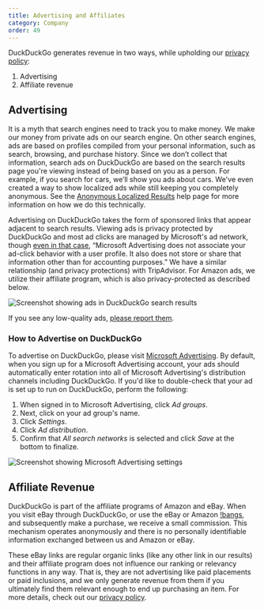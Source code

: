 ```yaml
---
title: Advertising and Affiliates
category: Company
order: 49
---
```


<p>
    DuckDuckGo generates revenue in two ways, while upholding our
    <a href="https://duckduckgo.com/privacy">privacy policy</a>:
</p>
<ol>
    <li>Advertising</li>
    <li>Affiliate revenue</li>
</ol>
<h2 id="advertising">Advertising</h2>
<p>
    It is a myth that search engines need to track you to make money. We make our money from private ads on our search engine. On other search engines, ads are based on profiles compiled from your personal information, such as search, browsing, and purchase history. Since we don’t collect that information, search ads on DuckDuckGo are based on the search results page you're viewing instead of being based on you as a person. For example, if you search for cars, we’ll show you ads about cars. We've even created a way to show localized ads while still keeping you completely anonymous. See the <a href="https://help.duckduckgo.com/privacy/anonymous-localized-results/">Anonymous Localized Results</a> help page for more information on how we do this technically.
</p>

<p>
    Advertising on DuckDuckGo takes the form of sponsored links that appear adjacent to search results. Viewing ads is privacy protected by DuckDuckGo and most ad clicks are managed by Microsoft's ad network, though <a href="https://help.duckduckgo.com/duckduckgo-help-pages/company/ads-by-microsoft-on-duckduckgo-private-search/">even in that case</a>, “Microsoft Advertising does not associate your ad-click behavior with a user profile. It also does not store or share that information other than for accounting purposes.” We have a similar relationship (and privacy protections) with TripAdvisor. For Amazon ads, we utilize their affiliate program, which is also privacy-protected as described below.
</p>

<p>
    <img alt="Screenshot showing ads in DuckDuckGo search results" src="{{ site.baseurl }}/images/duckduckgo-sponsored-links.jpg" />
</p>

<p>
    If you see any low-quality ads, 
    <a href="https://help.duckduckgo.com/duckduckgo-help-pages/company/contact-us/">please report them</a>.
</p>

<h3 id="howto">How to Advertise on DuckDuckGo</h3>
<p>
    To advertise on DuckDuckGo, please visit <a href="https://about.ads.microsoft.com/">Microsoft Advertising</a>. By default, when you sign up for a Microsoft Advertising account, your ads should automatically enter rotation into all of Microsoft Advertising's distribution channels including DuckDuckGo. If you'd like to double-check that your ad is set up to run on DuckDuckGo, perform the following:
</p>
<ol>
    <li>When signed in to Microsoft Advertising, click <em>Ad groups</em>.</li>
    <li>Next, click on your ad group's name.</li>
    <li>Click <em>Settings</em>.</li>
    <li>Click <em>Ad distribution</em>.</li>
    <li>Confirm that <em>All search networks</em> is selected and click <em>Save</em> at the bottom to finalize.</li>
</ol>
<p>
    <img alt="Screenshot showing Microsoft Advertising settings" src="{{ site.baseurl }}/images/72449caa010b8cc400157ef19833593f.png" />
</p>

<h2 id="affiliates">Affiliate Revenue</h2>

<p>
    DuckDuckGo is part of the affiliate programs of Amazon and eBay. When you visit eBay through DuckDuckGo, or use the eBay or Amazon <a href="https://duckduckgo.com/bang">!bangs</a>, and subsequently make a purchase, we receive a small commission. This mechanism operates anonymously and there is no personally identifiable information exchanged between us and Amazon or eBay.
</p>
<p>
    These eBay links are regular organic links (like any other link in our results) and their affiliate program does not influence our ranking or relevancy functions in any way. That is, they are not advertising like paid placements or paid inclusions, and we only generate revenue from them if you ultimately find them relevant enough to end up purchasing an item. For more details, check out our <a href="https://duckduckgo.com/privacy#s4">privacy policy</a>.
</p>
